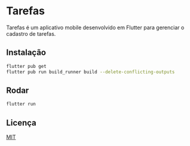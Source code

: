 # Tarefas

Tarefas é um aplicativo mobile desenvolvido em Flutter para gerenciar o cadastro de tarefas.

## Instalação

```bash
flutter pub get
flutter pub run build_runner build --delete-conflicting-outputs
```

## Rodar

```python
flutter run
```

## Licença
[MIT](https://choosealicense.com/licenses/mit/)
